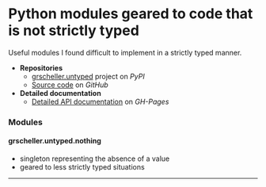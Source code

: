 # Python modules geared to code that is not strictly typed

Useful modules I found difficult to implement in a strictly
typed manner.

* **Repositories**
  * [grscheller.untyped][1] project on *PyPI*
  * [Source code][2] on *GitHub*
* **Detailed documentation**
  * [Detailed API documentation][3] on *GH-Pages*

### Modules

#### grscheller.untyped.nothing

* singleton representing the absence of a value
* geared to less strictly typed situations

---

[1]: https://pypi.org/project/grscheller.untyped/
[2]: https://github.com/grscheller/untyped/
[3]: https://grscheller.github.io/untyped/
